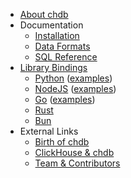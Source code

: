 <!-- docs/_sidebar.md -->

* [About chdb](/)
* Documentation
  * [Installation](install.md)
  * [Data Formats](formats.md)
  * [SQL Reference](sql.md)
* [Library Bindings](https://github.com/metrico/libchdb)
  * [Python](https://github.com/chdb-io/chdb) ([examples](https://chdb-io.github.io/chdb-docs/#/install?id=usage))
  * [NodeJS](https://github.com/chdb-io/chdb-node) ([examples](https://chdb-io.github.io/chdb-docs/#/install?id=usage-1))
  * [Go](https://github.com/chdb-io/chdb-go) ([examples](https://chdb-io.github.io/chdb-docs/#/install?id=usage-2))
  * [Rust](https://github.com/chdb-io/chdb-rust)
  * [Bun](https://github.com/chdb-io/chdb-bun)
* External Links
  * [Birth of chdb](https://auxten.com/the-birth-of-chdb/)
  * [ClickHouse & chdb](https://clickhouse.com/blog/welcome-chdb-to-clickhouse)
  * [Team & Contributors](https://github.com/chdb-io/chdb#contributors)
